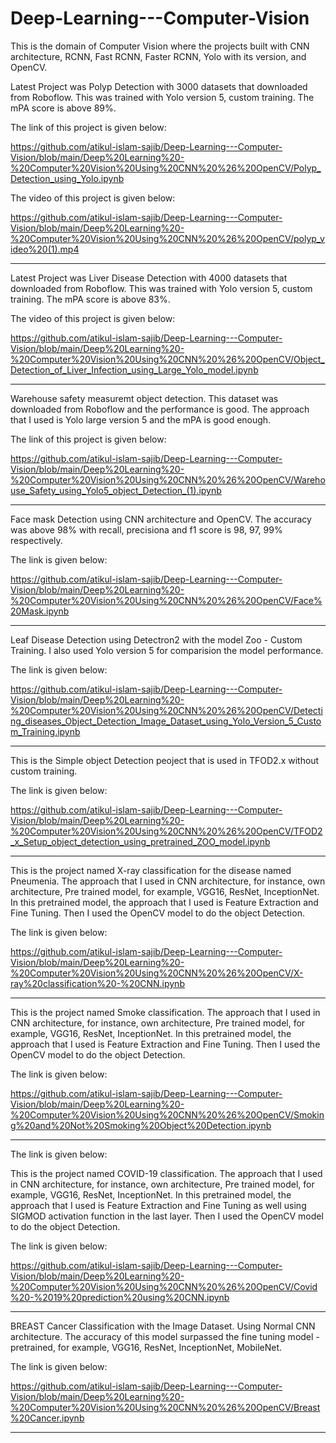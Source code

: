 # Deep-Learning---Computer-Vision
This is the domain of Computer Vision where the projects built with CNN architecture, RCNN, Fast RCNN, Faster RCNN, Yolo with its version, and OpenCV.


Latest Project was Polyp Detection with 3000 datasets that downloaded from Roboflow. This was trained with Yolo version 5, custom training. The mPA score is above 89%.

The link of this project is given below:

https://github.com/atikul-islam-sajib/Deep-Learning---Computer-Vision/blob/main/Deep%20Learning%20-%20Computer%20Vision%20Using%20CNN%20%26%20OpenCV/Polyp_Detection_using_Yolo.ipynb


The video of this project is given below:

https://github.com/atikul-islam-sajib/Deep-Learning---Computer-Vision/blob/main/Deep%20Learning%20-%20Computer%20Vision%20Using%20CNN%20%26%20OpenCV/polyp_video%20(1).mp4

---------------------------------------------------------------------------------------------------------------------------------------------------------------

Latest Project was Liver Disease Detection with 4000 datasets that downloaded from Roboflow. This was trained with Yolo version 5, custom training. The mPA score is above 83%.

The video of this project is given below:

https://github.com/atikul-islam-sajib/Deep-Learning---Computer-Vision/blob/main/Deep%20Learning%20-%20Computer%20Vision%20Using%20CNN%20%26%20OpenCV/Object_Detection_of_Liver_Infection_using_Large_Yolo_model.ipynb

---------------------------------------------------------------------------------------------------------------------------------------------------------------


Warehouse safety measuremt object detection. This dataset was downloaded from Roboflow and the performance is good. The approach that I used is Yolo large version 5 and the mPA is good enough.

The link of this project is given below:

https://github.com/atikul-islam-sajib/Deep-Learning---Computer-Vision/blob/main/Deep%20Learning%20-%20Computer%20Vision%20Using%20CNN%20%26%20OpenCV/Warehouse_Safety_using_Yolo5_object_Detection_(1).ipynb


---------------------------------------------------------------------------------------------------------------------------------------------------------------

Face mask Detection using CNN architecture and OpenCV. The accuracy was above 98% with recall, precisiona and f1 score is 98, 97, 99% respectively.

The link is given below:

https://github.com/atikul-islam-sajib/Deep-Learning---Computer-Vision/blob/main/Deep%20Learning%20-%20Computer%20Vision%20Using%20CNN%20%26%20OpenCV/Face%20Mask.ipynb


---------------------------------------------------------------------------------------------------------------------------------------------------------------

Leaf Disease Detection using Detectron2 with the model Zoo - Custom Training. I also used Yolo version 5 for comparision the model performance.

The link is given below:


https://github.com/atikul-islam-sajib/Deep-Learning---Computer-Vision/blob/main/Deep%20Learning%20-%20Computer%20Vision%20Using%20CNN%20%26%20OpenCV/Detecting_diseases_Object_Detection_Image_Dataset_using_Yolo_Version_5_Custom_Training.ipynb


---------------------------------------------------------------------------------------------------------------------------------------------------------------

This is the Simple object Detection peoject that is used in TFOD2.x without custom training. 

The link is given below:

https://github.com/atikul-islam-sajib/Deep-Learning---Computer-Vision/blob/main/Deep%20Learning%20-%20Computer%20Vision%20Using%20CNN%20%26%20OpenCV/TFOD2_x_Setup_object_detection_using_pretrained_ZOO_model.ipynb

---------------------------------------------------------------------------------------------------------------------------------------------------------------

This is the project named X-ray classification for the disease named Pneumenia. The approach that I used in CNN architecture, for instance, own architecture, Pre trained model, for example, VGG16, ResNet, InceptionNet. In this pretrained model, the approach that I used is Feature Extraction and Fine Tuning. Then I used the OpenCV model to do the object Detection.


The link is given below:

https://github.com/atikul-islam-sajib/Deep-Learning---Computer-Vision/blob/main/Deep%20Learning%20-%20Computer%20Vision%20Using%20CNN%20%26%20OpenCV/X-ray%20classification%20-%20CNN.ipynb

---------------------------------------------------------------------------------------------------------------------------------------------------------------

This is the project named Smoke classification. The approach that I used in CNN architecture, for instance, own architecture, Pre trained model, for example, VGG16, ResNet, InceptionNet. In this pretrained model, the approach that I used is Feature Extraction and Fine Tuning. Then I used the OpenCV model to do the object Detection.

The link is given below:

https://github.com/atikul-islam-sajib/Deep-Learning---Computer-Vision/blob/main/Deep%20Learning%20-%20Computer%20Vision%20Using%20CNN%20%26%20OpenCV/Smoking%20and%20Not%20Smoking%20Object%20Detection.ipynb


---------------------------------------------------------------------------------------------------------------------------------------------------------------


The link is given below:

This is the project named COVID-19 classification. The approach that I used in CNN architecture, for instance, own architecture, Pre trained model, for example, VGG16, ResNet, InceptionNet. In this pretrained model, the approach that I used is Feature Extraction and Fine Tuning as well using SIGMOD activation function in the last layer. Then I used the OpenCV model to do the object Detection.

The link is given below:


https://github.com/atikul-islam-sajib/Deep-Learning---Computer-Vision/blob/main/Deep%20Learning%20-%20Computer%20Vision%20Using%20CNN%20%26%20OpenCV/Covid%20-%2019%20prediction%20using%20CNN.ipynb


---------------------------------------------------------------------------------------------------------------------------------------------------------------
BREAST Cancer Classification with the Image Dataset. Using Normal CNN architecture. The accuracy of this model surpassed the fine tuning model - pretrained, for example, VGG16, ResNet, InceptionNet, MobileNet.

The link is given below:

https://github.com/atikul-islam-sajib/Deep-Learning---Computer-Vision/blob/main/Deep%20Learning%20-%20Computer%20Vision%20Using%20CNN%20%26%20OpenCV/Breast%20Cancer.ipynb

---------------------------------------------------------------------------------------------------------------------------------------------------------------

